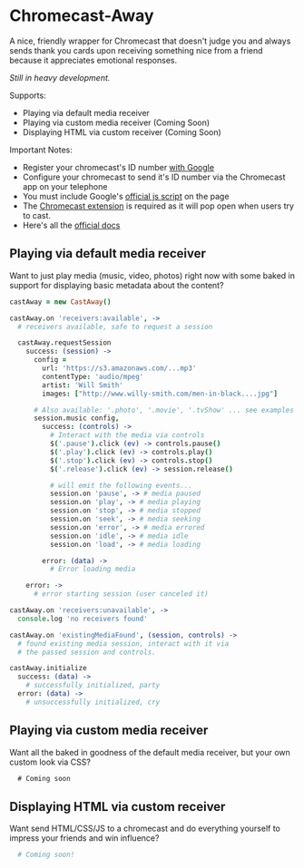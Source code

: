 Chromecast-Away
=====================

A nice, friendly wrapper for Chromecast that doesn't judge you and always sends thank you cards upon receiving something nice from a friend because it appreciates emotional responses.

_Still in heavy development._

Supports:

* Playing via default media receiver
* Playing via custom media receiver (Coming Soon)
* Displaying HTML via custom receiver (Coming Soon)

Important Notes:

* Register your chromecast's ID number [with Google](https://developers.google.com/cast/docs/registration#RegisterDevice)
* Configure your chromecast to send it's ID number via the Chromecast app on your telephone
* You must include Google's [official js script](https://www.gstatic.com/cv/js/sender/v1/cast_sender.js) on the page
* The [Chromecast extension](https://chrome.google.com/webstore/detail/google-cast/boadgeojelhgndaghljhdicfkmllpafd?hl=en) is required as it will pop open when users try to cast.
* Here's all the [official docs](https://developers.google.com/cast/docs/developers)

Playing via default media receiver
------------------------

Want to just play media (music, video, photos) right now with some baked in support for displaying basic metadata about the content?

```coffee
castAway = new CastAway()

castAway.on 'receivers:available', ->
  # receivers available, safe to request a session

  castAway.requestSession
    success: (session) ->
      config =
        url: 'https://s3.amazonaws.com/...mp3'
        contentType: 'audio/mpeg'
        artist: 'Will Smith'
        images: ["http://www.willy-smith.com/men-in-black....jpg"]

      # Also available: '.photo', '.movie', '.tvShow' ... see examples
      session.music config,
        success: (controls) ->
          # Interact with the media via controls
          $('.pause').click (ev) -> controls.pause()
          $('.play').click (ev) -> controls.play()
          $('.stop').click (ev) -> controls.stop()
          $('.release').click (ev) -> session.release()

          # will emit the following events...
          session.on 'pause', -> # media paused
          session.on 'play', -> # media playing
          session.on 'stop', -> # media stopped
          session.on 'seek', -> # media seeking
          session.on 'error', -> # media errored
          session.on 'idle', -> # media idle
          session.on 'load', -> # media loading

        error: (data) ->
          # Error loading media

    error: ->
      # error starting session (user canceled it)

castAway.on 'receivers:unavailable', ->
  console.log 'no receivers found'

castAway.on 'existingMediaFound', (session, controls) ->
  # found existing media session, interact with it via
  # the passed session and controls.

castAway.initialize
  success: (data) ->
    # successfully initialized, party
  error: (data) ->
    # unsuccessfully initialized, cry
```

Playing via custom media receiver
------------------------

Want all the baked in goodness of the default media receiver, but your own custom look via CSS?

```js
  # Coming soon
```

Displaying HTML via custom receiver
------------------------

Want send HTML/CSS/JS to a chromecast and do everything yourself to impress your friends and win influence?

```coffee
  # Coming soon!
```
